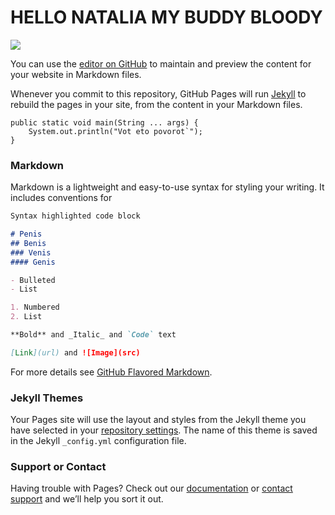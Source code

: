 # HELLO NATALIA MY BUDDY BLOODY


![](https://pp.userapi.com/c627918/v627918086/2e8a1/_a5YiqBsrOE.jpg)

You can use the [editor on GitHub](https://github.com/jug-nn/jug-nn.github.io/edit/master/index.md) to maintain and preview the content for your website in Markdown files.

Whenever you commit to this repository, GitHub Pages will run [Jekyll](https://jekyllrb.com/) to rebuild the pages in your site, from the content in your Markdown files.
  
    public static void main(String ... args) {
        System.out.println("Vot eto povorot`");
    }
    
### Markdown

Markdown is a lightweight and easy-to-use syntax for styling your writing. It includes conventions for

```markdown
Syntax highlighted code block

# Penis
## Benis
### Venis
#### Genis

- Bulleted
- List

1. Numbered
2. List

**Bold** and _Italic_ and `Code` text

[Link](url) and ![Image](src)
```

For more details see [GitHub Flavored Markdown](https://guides.github.com/features/mastering-markdown/).

### Jekyll Themes

Your Pages site will use the layout and styles from the Jekyll theme you have selected in your [repository settings](https://github.com/jug-nn/jug-nn.github.io/settings). The name of this theme is saved in the Jekyll `_config.yml` configuration file.

### Support or Contact

Having trouble with Pages? Check out our [documentation](https://help.github.com/categories/github-pages-basics/) or [contact support](https://github.com/contact) and we’ll help you sort it out.
